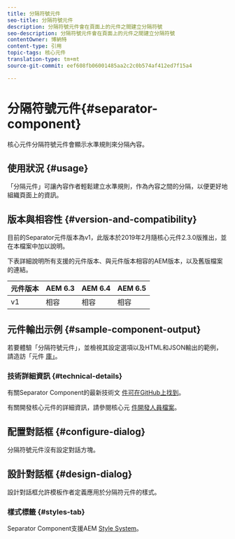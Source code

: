 ```yaml
---
title: 分隔符號元件
seo-title: 分隔符號元件
description: 分隔符號元件會在頁面上的元件之間建立分隔符號
seo-description: 分隔符號元件會在頁面上的元件之間建立分隔符號
contentOwner: 博納特
content-type: 引用
topic-tags: 核心元件
translation-type: tm+mt
source-git-commit: eef608fb06001485aa2c2c0b574af412ed7f15a4

---
```



# 分隔符號元件{#separator-component}

核心元件分隔符號元件會顯示水準規則來分隔內容。

## 使用狀況 {#usage}

「分隔元件」可讓內容作者輕鬆建立水準規則，作為內容之間的分隔，以便更好地組織頁面上的資訊。

## 版本與相容性 {#version-and-compatibility}

目前的Separator元件版本為v1，此版本於2019年2月隨核心元件2.3.0版推出，並在本檔案中加以說明。

下表詳細說明所有支援的元件版本、與元件版本相容的AEM版本，以及舊版檔案的連結。

| 元件版本 | AEM 6.3 | AEM 6.4 | AEM 6.5 |
|---|---|---|---|
| v1 | 相容 | 相容 | 相容 |

## 元件輸出示例 {#sample-component-output}

若要體驗「分隔符號元件」，並檢視其設定選項以及HTML和JSON輸出的範例，請造訪「元件 [庫」](http://opensource.adobe.com/aem-core-wcm-components/library/separator.html)。

### 技術詳細資訊 {#technical-details}

有關Separator Component的最新技術文 [件可在GitHub上找到](https://github.com/adobe/aem-core-wcm-components/blob/master/content/src/content/jcr_root/apps/core/wcm/components/separator/v1/separator)。

有關開發核心元件的詳細資訊，請參閱核心元 [件開發人員檔案](developing.md)。

## 配置對話框 {#configure-dialog}

分隔符號元件沒有設定對話方塊。

## 設計對話框 {#design-dialog}

設計對話框允許模板作者定義應用於分隔符元件的樣式。

### 樣式標籤 {#styles-tab}

Separator Component支援AEM [Style System](authoring.md#component-styling)。
